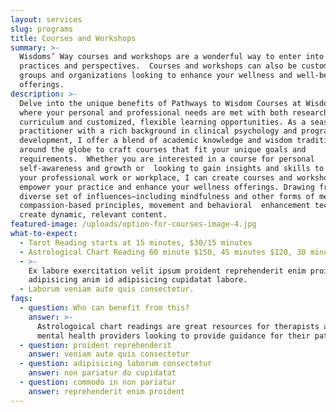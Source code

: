 ```yaml
---
layout: services
slug: programs
title: Courses and Workshops
summary: >-
  Wisdoms’ Way courses and workshops are a wonderful way to enter into new
  practices and perspectives.  Courses and workshops can also be custom made for
  groups and organizations looking to enhance your wellness and well-being
  offerings. 
description: >-
  Delve into the unique benefits of Pathways to Wisdom Courses at Wisdoms’ Way,
  where your personal and professional needs are met with both research inspired
  curriculum and customized, flexible learning opportunities. As a seasoned
  practitioner with a rich background in clinical psychology and program
  development, I offer a blend of academic knowledge and wisdom traditions from
  around the globe to craft courses that fit your unique goals and
  requirements.  Whether you are interested in a course for personal
  self-awareness and growth or  looking to gain insights and skills to enhance
  your professional work or workplace, I can create courses and workshops to
  empower your practice and enhance your wellness offerings. Drawing from a
  diverse set of influences—including mindfulness and other forms of meditation,
  compassion-based principles, movement and behavioral  enhancement techniques—I
  create dynamic, relevant content. 
featured-image: /uploads/option-for-courses-image-4.jpg
what-to-expect:
  - Tarot Reading starts at 15 minutes, $30/15 minutes
  - Astrological Chart Reading 60 minute $150, 45 minutes $120, 30 minutes $75
  - >-
    Ex labore exercitation velit ipsum proident reprehenderit enim proident
    adipisicing anim id adipisicing cupidatat labore.
  - Laborum veniam aute quis consectetur.
faqs:
  - question: Who can benefit from this?
    answer: >-
      Astrologoical chart readings are great resources for therapists and other
      mental health providers looking to provide guidance for their patients.
  - question: proident reprehenderit
    answer: veniam aute quis consectetur
  - question: adipisicing laborum consectetur
    answer: non pariatur do cupidatat
  - question: commodo in non pariatur
    answer: reprehenderit enim proident
---
```

